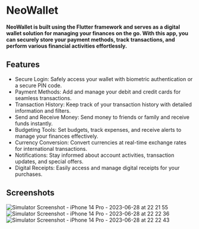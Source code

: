 # NeoWallet
**NeoWallet is built using the Flutter framework and serves as a digital wallet solution for managing your finances on the go. With this app, you can securely store your payment methods, track transactions, and perform various financial activities effortlessly.**

## Features
- Secure Login: Safely access your wallet with biometric authentication or a secure PIN code.
- Payment Methods: Add and manage your debit and credit cards for seamless transactions.
- Transaction History: Keep track of your transaction history with detailed information and filters.
- Send and Receive Money: Send money to friends or family and receive funds instantly.
- Budgeting Tools: Set budgets, track expenses, and receive alerts to manage your finances effectively.
- Currency Conversion: Convert currencies at real-time exchange rates for international transactions.
- Notifications: Stay informed about account activities, transaction updates, and special offers.
- Digital Receipts: Easily access and manage digital receipts for your purchases.

## Screenshots
![Simulator Screenshot - iPhone 14 Pro - 2023-06-28 at 22 21 55](https://github.com/Anechaev06/wallet_app/assets/57583912/519bb176-ed7a-4ca4-948c-686ba7ac4929)
![Simulator Screenshot - iPhone 14 Pro - 2023-06-28 at 22 22 36](https://github.com/Anechaev06/wallet_app/assets/57583912/b01163f0-beeb-4934-95c3-a083c1203ccf)
![Simulator Screenshot - iPhone 14 Pro - 2023-06-28 at 22 22 43](https://github.com/Anechaev06/wallet_app/assets/57583912/aa53beaf-ab2b-45fb-be4d-49cd2c0ea383)
